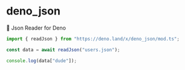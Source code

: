 # deno_json

🦕 Json Reader for Deno

```ts
import { readJson } from "https://deno.land/x/deno_json/mod.ts";

const data = await readJson("users.json");

console.log(data["dude"]);
```
